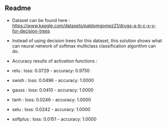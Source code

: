 ## Readme
- Dataset can be found here : https://www.kaggle.com/datasets/pablomgomez21/drugs-a-b-c-x-y-for-decision-trees
- Instead of using decision trees for this dataset, this solution shows what can neural network of softmax multiclass classification algorithm can do. 
- Accuracy results of activation functions :

- relu : loss: 0.0729 - accuracy: 0.9750
- swish : loss: 0.0496 - accuracy: 1.0000
- gauss : loss: 0.0410 - accuracy: 1.0000
- tanh : loss: 0.0246 - accuracy: 1.0000
- selu : loss: 0.0242 - accuracy: 1.0000
- softplus : loss: 0.0151 - accuracy: 1.0000


